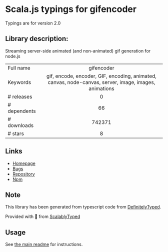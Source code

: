 
# Scala.js typings for gifencoder

Typings are for version 2.0

## Library description:
Streaming server-side animated (and non-animated) gif generation for node.js

|                    |                 |
| ------------------ | :-------------: |
| Full name          | gifencoder |
| Keywords           | gif, encode, encoder, GIF, encoding, animated, canvas, node-canvas, server, image, images, animations |
| # releases         | 0 |
| # dependents       | 66 |
| # downloads        | 742371 |
| # stars            | 8 |

## Links
- [Homepage](https://github.com/eugeneware/gifencoder#readme)
- [Bugs](https://github.com/eugeneware/gifencoder/issues)
- [Repository](https://github.com/eugeneware/gifencoder)
- [Npm](https://www.npmjs.com/package/gifencoder)
    


## Note
This library has been generated from typescript code from [DefinitelyTyped](https://definitelytyped.org).

Provided with :purple_heart: from [ScalablyTyped](https://github.com/oyvindberg/ScalablyTyped)

## Usage
See [the main readme](../../readme.md) for instructions.


